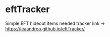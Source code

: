 # eftTracker
Simple EFT hideout items needed tracker
link -> https://leaandroo.github.io/eftTracker/
